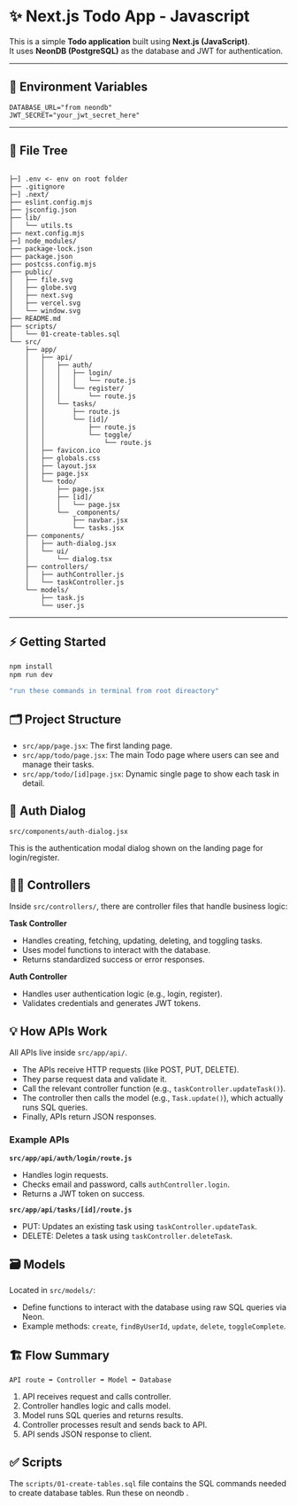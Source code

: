 # ✨ Next.js Todo App - Javascript

This is a simple **Todo application** built using **Next.js (JavaScript)**.  
It uses **NeonDB (PostgreSQL)** as the database and JWT for authentication.

---

## 💾 Environment Variables

```env
DATABASE_URL="from neondb"
JWT_SECRET="your_jwt_secret_here"
```

---

## 🌲 File Tree

```env

├─] .env <- env on root folder 
├── .gitignore
├─] .next/ 
├── eslint.config.mjs
├── jsconfig.json
├── lib/
│   └── utils.ts
├── next.config.mjs
├─] node_modules/
├── package-lock.json
├── package.json
├── postcss.config.mjs
├── public/
│   ├── file.svg
│   ├── globe.svg
│   ├── next.svg
│   ├── vercel.svg
│   └── window.svg
├── README.md
├── scripts/
│   └── 01-create-tables.sql
└── src/
    ├── app/
    │   ├── api/
    │   │   ├── auth/
    │   │   │   ├── login/
    │   │   │   │   └── route.js
    │   │   │   └── register/
    │   │   │       └── route.js
    │   │   └── tasks/
    │   │       ├── route.js
    │   │       └── [id]/
    │   │           ├── route.js
    │   │           └── toggle/
    │   │               └── route.js
    │   ├── favicon.ico
    │   ├── globals.css
    │   ├── layout.jsx
    │   ├── page.jsx
    │   └── todo/
    │       ├── page.jsx
    │       ├── [id]/
    │       │   └── page.jsx
    │       └── _components/
    │           ├── navbar.jsx
    │           └── tasks.jsx
    ├── components/
    │   ├── auth-dialog.jsx
    │   └── ui/
    │       └── dialog.tsx
    ├── controllers/
    │   ├── authController.js
    │   └── taskController.js
    └── models/
        ├── task.js
        └── user.js

```

---

## ⚡ Getting Started 

```bash
npm install
npm run dev

"run these commands in terminal from root direactory" 
```

## 🗂️ Project Structure

- `src/app/page.jsx`: The first landing page.
- `src/app/todo/page.jsx`: The main Todo page where users can see and manage their tasks.
- `src/app/todo/[id]page.jsx`: Dynamic single page to show each task in detail.


## 🧩 Auth Dialog

`src/components/auth-dialog.jsx`

This is the authentication modal dialog shown on the landing page for login/register.

## 🧑‍💻 Controllers

Inside `src/controllers/`, there are controller files that handle business logic:

**Task Controller**
- Handles creating, fetching, updating, deleting, and toggling tasks.
- Uses model functions to interact with the database.
- Returns standardized success or error responses.

**Auth Controller**
- Handles user authentication logic (e.g., login, register).
- Validates credentials and generates JWT tokens.

## 💡 How APIs Work

All APIs live inside `src/app/api/`.

- The APIs receive HTTP requests (like POST, PUT, DELETE).
- They parse request data and validate it.
- Call the relevant controller function (e.g., `taskController.updateTask()`).
- The controller then calls the model (e.g., `Task.update()`), which actually runs SQL queries.
- Finally, APIs return JSON responses.

### Example APIs

**`src/app/api/auth/login/route.js`**
- Handles login requests.
- Checks email and password, calls `authController.login`.
- Returns a JWT token on success.

**`src/app/api/tasks/[id]/route.js`**
- PUT: Updates an existing task using `taskController.updateTask`.
- DELETE: Deletes a task using `taskController.deleteTask`.

## 🗃️ Models

Located in `src/models/`:

- Define functions to interact with the database using raw SQL queries via Neon.
- Example methods: `create`, `findByUserId`, `update`, `delete`, `toggleComplete`.

## 🏗️ Flow Summary

```
API route ➡️ Controller ➡️ Model ➡️ Database
```

1. API receives request and calls controller.
2. Controller handles logic and calls model.
3. Model runs SQL queries and returns results.
4. Controller processes result and sends back to API.
5. API sends JSON response to client.

## ✅ Scripts

The `scripts/01-create-tables.sql` file contains the SQL commands needed to create database tables. Run these on neondb .

